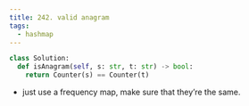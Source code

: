 ```yaml
---
title: 242. valid anagram
tags:
  - hashmap
---
```


```python
class Solution:
  def isAnagram(self, s: str, t: str) -> bool:
    return Counter(s) == Counter(t)
```

- just use a frequency map, make sure that they’re the same.
